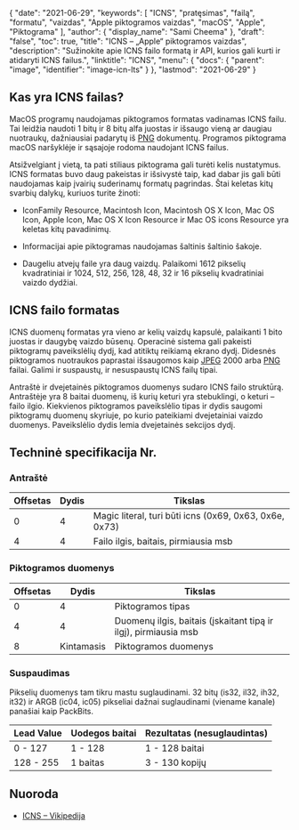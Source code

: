 {
  "date": "2021-06-29",
  "keywords": [
"ICNS",
"pratęsimas",
"failą",
"formatu",
"vaizdas",
"Apple piktogramos vaizdas",
"macOS",
"Apple",
"Piktograma"
],
  "author": {
    "display_name": "Sami Cheema"
},
  "draft": "false",
  "toc": true,
  "title": "ICNS – „Apple“ piktogramos vaizdas",
  "description": "Sužinokite apie ICNS failo formatą ir API, kurios gali kurti ir atidaryti ICNS failus.",
  "linktitle": "ICNS",
  "menu": {
    "docs": {
      "parent": "image",
      "identifier": "image-icn-lts"
}
},
  "lastmod": "2021-06-29"
}

## Kas yra ICNS failas? ##

MacOS programų naudojamas piktogramos formatas vadinamas ICNS failu. Tai leidžia naudoti 1 bitų ir 8 bitų alfa juostas ir išsaugo vieną ar daugiau nuotraukų, dažniausiai padarytų iš [PNG](/image/png/) dokumentų. Programos piktograma macOS naršyklėje ir sąsajoje rodoma naudojant ICNS failus.

Atsižvelgiant į vietą, ta pati stiliaus piktograma gali turėti kelis nustatymus. ICNS formatas buvo daug pakeistas ir išsivystė taip, kad dabar jis gali būti naudojamas kaip įvairių suderinamų formatų pagrindas. Štai keletas kitų svarbių dalykų, kuriuos turite žinoti:

* IconFamily Resource, Macintosh Icon, Macintosh OS X Icon, Mac OS Icon, Apple Icon, Mac OS X Icon Resource ir Mac OS icons Resource yra keletas kitų pavadinimų. 

* Informacijai apie piktogramas naudojamas šaltinis šaltinio šakoje.

* Daugeliu atvejų faile yra daug vaizdų. Palaikomi 1612 pikselių kvadratiniai ir 1024, 512, 256, 128, 48, 32 ir 16 pikselių kvadratiniai vaizdo dydžiai.



## ICNS failo formatas ##

ICNS duomenų formatas yra vieno ar kelių vaizdų kapsulė, palaikanti 1 bito juostas ir daugybę vaizdo būsenų.
Operacinė sistema gali pakeisti piktogramų paveikslėlių dydį, kad atitiktų reikiamą ekrano dydį. Didesnės piktogramos nuotraukos paprastai išsaugomos kaip [JPEG](/image/jpeg/) 2000 arba [PNG](/image/png/) failai. Galimi ir suspaustų, ir nesuspaustų ICNS failų tipai.

Antraštė ir dvejetainės piktogramos duomenys sudaro ICNS failo struktūrą. Antraštėje yra 8 baitai duomenų, iš kurių keturi yra stebuklingi, o keturi – failo ilgio. Kiekvienos piktogramos paveikslėlio tipas ir dydis saugomi piktogramų duomenų skyriuje, po kurio pateikiami dvejetainiai vaizdo duomenys. Paveikslėlio dydis lemia dvejetainės sekcijos dydį.

## Techninė specifikacija Nr.

### Antraštė ###

|Offsetas|Dydis|Tikslas
---|---|---|
|0|4|Magic literal, turi būti icns (0x69, 0x63, 0x6e, 0x73)
|4|4|Failo ilgis, baitais, pirmiausia msb


### Piktogramos duomenys ###

|Offsetas|Dydis|Tikslas
---|---|---|
|0|4|Piktogramos tipas
|4|4|Duomenų ilgis, baitais (įskaitant tipą ir ilgį), pirmiausia msb
|8|Kintamasis|Piktogramos duomenys

### Suspaudimas ###

Pikselių duomenys tam tikru mastu suglaudinami. 32 bitų (is32, il32, ih32, it32) ir ARGB (ic04, ic05) pikseliai dažnai suglaudinami (viename kanale) panašiai kaip PackBits.

|Lead Value|Uodegos baitai|Rezultatas (nesuglaudintas)
---|---|---|
|0 - 127|1 - 128|1 - 128 baitai
|128 - 255|1 baitas|3 - 130 kopijų

## Nuoroda ##

* [ICNS – Vikipedija](https://en.wikipedia.org/wiki/Apple_Icon_Image_format)


